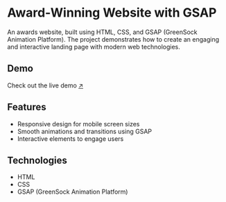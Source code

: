 # Award-Winning Website with GSAP
 An awards website, built using HTML, CSS, and GSAP (GreenSock Animation Platform). The project demonstrates how to create an engaging and interactive landing page with modern web technologies.

## Demo

Check out the live demo [↗️](https://mohit-kucheriya.github.io/Awwward-Winning_Website_with_GSAP/)

## Features

- Responsive design for mobile screen sizes
- Smooth animations and transitions using GSAP
- Interactive elements to engage users

## Technologies

- HTML
- CSS
- GSAP (GreenSock Animation Platform)
